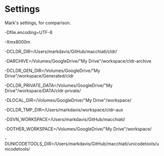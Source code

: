 # Settings

Mark's settings, for comparison.

-Dfile.encoding=UTF-8

-Xmx8000m

-DCLDR_DIR=/Users/markdavis/GitHub/macchiati/cldr/

-DARCHIVE=/Volumes/GoogleDrive/"My Drive"/workspace/cldr-archive

-DCLDR_GEN_DIR=/Volumes/GoogleDrive/"My Drive"/workspace/Generated/cldr

-DCLDR_PRIVATE_DATA=/Volumes/GoogleDrive/"My Drive"/workspace/DATA/cldr-private/

-DLOCAL_DIR=/Volumes/GoogleDrive/"My Drive"/workspace/

-DCLDR_TMP_DIR=/Users/markdavis/workspace/cldr-aux

-DSVN_WORKSPACE=/Users/markdavis/GitHub/macchiati/

-DOTHER_WORKSPACE=/Volumes/GoogleDrive/"My Drive"/workspace/

-DUNICODETOOLS_DIR=/Users/markdavis/GitHub/macchiati/unicodetools/unicodetools/
